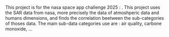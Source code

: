 This project is for the nasa space app challenge 2025 : .
This project  uses the SAR data from nasa, more precisely the data of atmoshperic data and humans dimensions, and finds the correlation beetween the sub-categories of thoses data.
The main sub-data categories use are : air quality, carbone monoxide, ...
